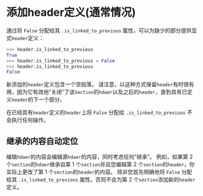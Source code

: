 # 添加header定义(通常情况)

通过将 `False` 分配给其 `.is_linked_to_previous` 属性，可以为缺少的部分提供显式`header`定义：

```python
>>> header.is_linked_to_previous
True
>>> header.is_linked_to_previous = False
>>> header.is_linked_to_previous
False
```

新添加的`header`定义包含一个空段落。 请注意，以这种方式保留`header`有时很有用，因为它有效地“关闭”了该`Section`的`hdaer`以及之后的`header`，直到具有已定义`header`的下一个部分。

在已经具有`header`定义的`header`上将 `False` 分配给 `.is_linked_to_previous` 不会执行任何操作。

## 继承的内容自动定位

编辑`hdaer`的内容会编辑源`hdaer`的内容，同时考虑任何“继承”。 例如，如果第 2 个`section`的`hdaer`继承自第 1 个`section`并且您编辑第 2 个`section`的`header`，你实际上更改了第 1 个`section`的`header`的内容。 除非您首先明确地将 `False` 分配给其 `.is_linked_to_previous` 属性，否则不会为第 2 个`section`添加新的`header`定义。
